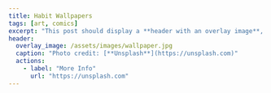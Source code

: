 ```yaml
---
title: Habit Wallpapers
tags: [art, comics]
excerpt: "This post should display a **header with an overlay image**, if the theme supports it."
header:
  overlay_image: /assets/images/wallpaper.jpg
  caption: "Photo credit: [**Unsplash**](https://unsplash.com)"
  actions:
    - label: "More Info"
      url: "https://unsplash.com"
---
```



